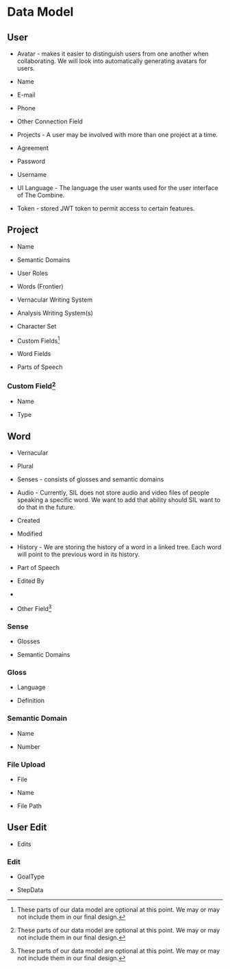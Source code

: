 # Data Model

## User

- Avatar - makes it easier to distinguish users from one another when collaborating. We will look into automatically generating avatars for users.

- Name

- E-mail

- Phone

- Other Connection Field

- Projects - A user may be involved with more than one project at a time.

- Agreement

- Password

- Username

- UI Language - The language the user wants used for the user interface of The Combine.

- Token - stored JWT token to permit access to certain features.

## Project

- Name

- Semantic Domains

- User Roles

- Words (Frontier)

- Vernacular Writing System

- Analysis Writing System(s)

- Character Set

- Custom Fields[^1]

- Word Fields

- Parts of Speech

### Custom Field[^1]

- Name

- Type

## Word

- Vernacular

- Plural

- Senses - consists of glosses and semantic domains

- Audio - Currently, SIL does not store audio and video files of people speaking a specific word. We want to add that ability should SIL want to do that in the future.

- Created

- Modified

- History - We are storing the history of a word in a linked tree. Each word will point to the previous word in its history.

- Part of Speech

- Edited By

-

* Other Field[^1]

### Sense

- Glosses

- Semantic Domains

### Gloss

- Language

- Definition

### Semantic Domain

- Name

- Number

### File Upload

- File

- Name

- File Path

## User Edit

- Edits

### Edit

- GoalType

- StepData

[^1]: These parts of our data model are optional at this point. We may or may not include them in our final design.
